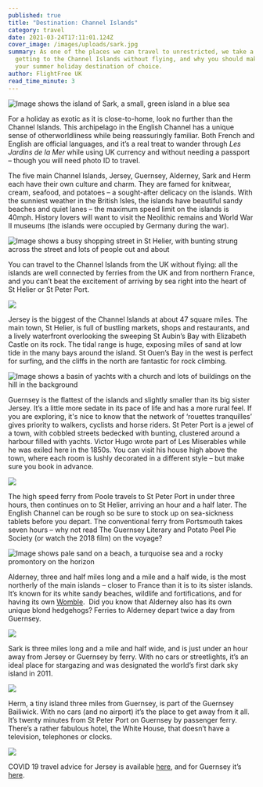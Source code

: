 ```yaml
---
published: true
title: "Destination: Channel Islands"
category: travel
date: 2021-03-24T17:11:01.124Z
cover_image: /images/uploads/sark.jpg
summary: As one of the places we can travel to unrestricted, we take a look at
  getting to the Channel Islands without flying, and why you should make this
  your summer holiday destination of choice.
author: FlightFree UK
read_time_minute: 3
---
```

![Image shows the island of Sark, a small, green island in a blue sea](/images/uploads/sark.jpg "The island of Sark")

For a holiday as exotic as it is close-to-home, look no further than the Channel Islands. This archipelago in the English Channel has a unique sense of otherworldliness while being reassuringly familiar. Both French and English are official languages, and it’s a real treat to wander through *Les Jardins de la Mer* while using UK currency and without needing a passport – though you will need photo ID to travel. 

The five main Channel Islands, Jersey, Guernsey, Alderney, Sark and Herm each have their own culture and charm. They are famed for knitwear, cream, seafood, and potatoes – a sought-after delicacy on the islands. With the sunniest weather in the British Isles, the islands have beautiful sandy beaches and quiet lanes – the maximum speed limit on the islands is 40mph. History lovers will want to visit the Neolithic remains and World War II museums (the islands were occupied by Germany during the war). 

![Image shows a busy shopping street in St Helier, with bunting strung across the street and lots of people out and about](/images/uploads/st_helier.jpg "St Helier, the main town in Jersey")

You can travel to the Channel Islands from the UK without flying: all the islands are well connected by ferries from the UK and from northern France, and you can’t beat the excitement of arriving by sea right into the heart of St Helier or St Peter Port. 

![](/images/uploads/quotes1.jpg)

Jersey is the biggest of the Channel Islands at about 47 square miles. The main town, St Helier, is full of bustling markets, shops and restaurants, and a lively waterfront overlooking the sweeping St Aubin’s Bay with Elizabeth Castle on its rock. The tidal range is huge, exposing miles of sand at low tide in the many bays around the island. St Ouen’s Bay in the west is perfect for surfing, and the cliffs in the north are fantastic for rock climbing. 

![Image shows a basin of yachts with a church and lots of buildings on the hill in the background](/images/uploads/stpeterport.jpg "St Peter Port, Guernsey")

Guernsey is the flattest of the islands and slightly smaller than its big sister Jersey. It’s a little more sedate in its pace of life and has a more rural feel. If you are exploring, it's nice to know that the network of ‘rouettes tranquilles’ gives priority to walkers, cyclists and horse riders. St Peter Port is a jewel of a town, with cobbled streets bedecked with bunting, clustered around a harbour filled with yachts. Victor Hugo wrote part of Les Miserables while he was exiled here in the 1850s. You can visit his house high above the town, where each room is lushly decorated in a different style – but make sure you book in advance.

![](/images/uploads/quotes2.jpg)

The high speed ferry from Poole travels to St Peter Port in under three hours, then continues on to St Helier, arriving an hour and a half later. The English Channel can be rough so be sure to stock up on sea-sickness tablets before you depart. The conventional ferry from Portsmouth takes seven hours – why not read The Guernsey Literary and Potato Peel Pie Society (or watch the 2018 film) on the voyage?  

![Image shows pale sand on a beach, a turquoise sea and a rocky promontory on the horizon](/images/uploads/alderney.jpg "Alderney")

Alderney, three and half miles long and a mile and a half wide, is the most northerly of the main islands – closer to France than it is to its sister islands. It’s known for its white sandy beaches, wildlife and fortifications, and for having its own [Womble](http://www.bbc.co.uk/ahistoryoftheworld/objects/KbrGaWZpQj2npZdbHWvwrA).  Did you know that Alderney also has its own unique blond hedgehogs? Ferries to Alderney depart twice a day from Guernsey. 

![](/images/uploads/quotes3.jpg)

Sark is three miles long and a mile and half wide, and is just under an hour away from Jersey or Guernsey by ferry. With no cars or streetlights, it’s an ideal place for stargazing and was designated the world’s first dark sky island in 2011.

![](/images/uploads/quotes4.jpg)

Herm, a tiny island three miles from Guernsey, is part of the Guernsey Bailiwick. With no cars (and no airport) it’s the place to get away from it all. It’s twenty minutes from St Peter Port on Guernsey by passenger ferry. There’s a rather fabulous hotel, the White House, that doesn’t have a television, telephones or clocks. 

![](/images/uploads/quotes5.jpg)

COVID 19 travel advice for Jersey is available [here](https://www.gov.je/Health/Coronavirus/Travel/Pages/CoronavirusTravelAdvice.aspx), and for Guernsey it’s [here](https://covid19.gov.gg/guidance/travel).